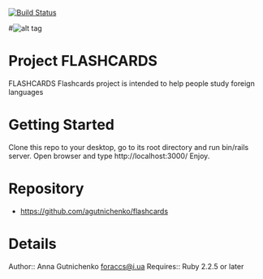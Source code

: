 [![Build Status](https://travis-ci.org/agutnichenko/flashcards.svg?branch=feature%2Ftravis)](https://travis-ci.org/agutnichenko/flashcards)

#![alt tag](http://saveimg.ru/pictures/13-11-16/6f2cc9cbbde54aa216cc745eb3df6d42.png)

# Project FLASHCARDS

FLASHCARDS
Flashcards project is intended to help people study foreign languages

# Getting Started

Clone this repo to your desktop, go to its root directory and run bin/rails server. Open browser and type http://localhost:3000/
Enjoy.
# Repository

* https://github.com/agutnichenko/flashcards

# Details

Author::   Anna Gutnichenko <foraccs@i.ua>
Requires:: Ruby 2.2.5 or later
